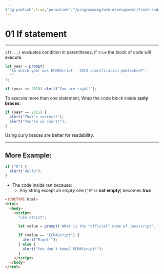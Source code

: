 ```yaml
---
{"dg-publish":true,"permalink":"/programming/web-development/front-end/javascript-vanilla/01-basics/08-conditionals/01-if-statement/","tags":["programming","webdevelopment","frontend","JavaScript"]}
---
```



# 01 If statement

---

`if(...)` evaluates condition in parentheses, if `true` the block of code will execute.

```javascript
let year = prompt(
  "In which year was ECMAScript - 2015 specification published?",
  ""
);

if (year == 2015) alert("You are right!");
```

To execute more than one statement,
Wrap the code block inside **curly braces**:

```javascript
if (year == 2015) {
  alert("That's correct!");
  alert("You're so smart!");
}
```

Using curly braces are better for readability.

---

## More Example:

```javascript
if ("0") {
  alert("Hello");
}
```

- The code inside ran because:
  - Any string except an _empty_ one (`"0"` is **not empty**) becomes **_true_**

```html
<!DOCTYPE html>
<html>
  <body>
    <script>
      "use strict";

      let value = prompt('What is the "official" name of Javascript', "");

      if (value == "ECMAScript") {
        alert("Right!");
      } else {
        alert("You don't know? ECMAScript!");
      }
    </script>
  </body>
</html>
```
